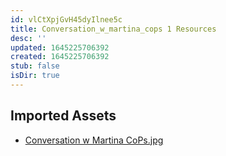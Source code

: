 ```yaml
---
id: vlCtXpjGvH45dyIlnee5c
title: Conversation_w_martina_cops 1 Resources
desc: ''
updated: 1645225706392
created: 1645225706392
stub: false
isDir: true
---
```

## Imported Assets
- [Conversation w Martina CoPs.jpg](/assets/conversation-w-martina-cops-NpyYtkBhhJum.jpg)
